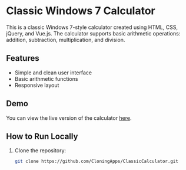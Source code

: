 # Classic Windows 7 Calculator

This is a classic Windows 7-style calculator created using HTML, CSS, jQuery, and Vue.js. The calculator supports basic arithmetic operations: addition, subtraction, multiplication, and division.

## Features

- Simple and clean user interface
- Basic arithmetic functions
- Responsive layout

## Demo

You can view the live version of the calculator [here](https://cloningapps.github.io/ClassicCalculator).

## How to Run Locally

1. Clone the repository:

   ```bash
   git clone https://github.com/CloningApps/ClassicCalculator.git
